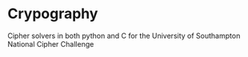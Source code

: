 # Crypography
Cipher solvers in both python and C for the University of Southampton National Cipher Challenge
